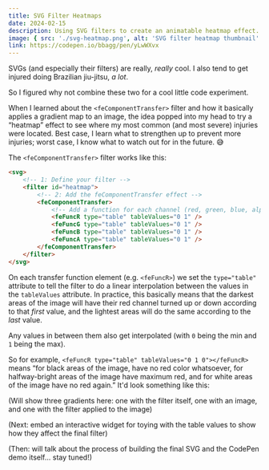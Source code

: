 ```yaml
---
title: SVG Filter Heatmaps
date: 2024-02-15
description: Using SVG filters to create an animatable heatmap effect.
image: { src: './svg-heatmap.png', alt: 'SVG filter heatmap thumbnail' }
link: https://codepen.io/bbagg/pen/yLwWXvx
---
```


SVGs (and especially their filters) are really, *really* cool. I also tend to get injured doing Brazilian jiu-jitsu, *a lot*.

So I figured why not combine these two for a cool little code experiment.

When I learned about the `<feComponentTransfer>` filter and how it basically applies a gradient map to an image, the idea popped into my head to try a “heatmap” effect to see where my most common (and most severe) injuries were located. Best case, I learn what to strengthen up to prevent more injuries; worst case, I know what to watch out for in the future. 😅

The `<feComponentTransfer>` filter works like this:

```html
<svg>
    <!-- 1: Define your filter -->
    <filter id="heatmap">
        <!-- 2: Add the feComponentTransfer effect -->
        <feComponentTransfer>
            <!-- Add a function for each channel (red, green, blue, alpha) -->
            <feFuncR type="table" tableValues="0 1" />
            <feFuncG type="table" tableValues="0 1" />
            <feFuncB type="table" tableValues="0 1" />
            <feFuncA type="table" tableValues="0 1" />
        </feComponentTransfer>
    </filter>
</svg>
```

On each transfer function element (e.g. `<feFuncR>`) we set the `type="table"` attribute to tell the filter to do a linear interpolation between the values in the `tableValues` attribute. In practice, this basically means that the darkest areas of the image will have their red channel turned up or down according to that *first* value, and the lightest areas will do the same according to the *last* value.

Any values in between them also get interpolated (with `0` being the min and `1` being the max).

So for example, `<feFuncR type="table" tableValues="0 1 0"></feFuncR>` means “for black areas of the image, have no red color whatsoever, for halfway-bright areas of the image have maximum red, and for white areas of the image have no red again.” It'd look something like this:

(Will show three gradients here: one with the filter itself, one with an image, and one with the filter applied to the image)

(Next: embed an interactive widget for toying with the table values to show how they affect the final filter)

(Then: will talk about the process of building the final SVG and the CodePen demo itself... stay tuned!)